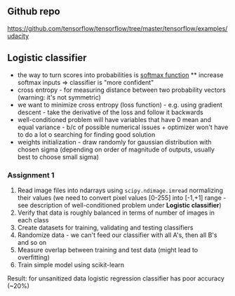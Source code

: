 ## Github repo
https://github.com/tensorflow/tensorflow/tree/master/tensorflow/examples/udacity

## Logistic classifier
* the way to turn scores into probabilities is [softmax function](https://en.wikipedia.org/wiki/Softmax_function)
** increase softmax inputs => classifier is "more confident"
* cross entropy - for measuring distance between two probability vectors (warning: it's not symmetric)
* we want to minimize cross entropy (loss function) - e.g. using gradient descent - take the derivative of the loss and follow it backwards
* well-conditioned problem will have variables that have 0 mean and equal variance - b/c of possible numerical issues + optimizer won't have to do a lot o searching for finding good solution
* weights initialization - draw randomly for gaussian distribution with chosen sigma (depending on order of magnitude of outputs, usually best to choose small sigma)

### Assignment 1
1. Read image files into ndarrays using `scipy.ndimage.imread` normalizing their values (we need to convert pixel values [0-255] into [-1,+1] range - see description of well-conditioned problem under **Logistic classifier**)
1. Verify that data is roughly balanced in terms of number of images in each class
1. Create datasets for training, validating and testing classifiers
1. Randomize data - we can't feed our classifier with all A's, then all B's and so on
1. Measure overlap between training and test data (might lead to overfitting)
1. Train simple model using scikit-learn

Result: for unsanitized data logistic regression classifier has poor accuracy (~20%)
